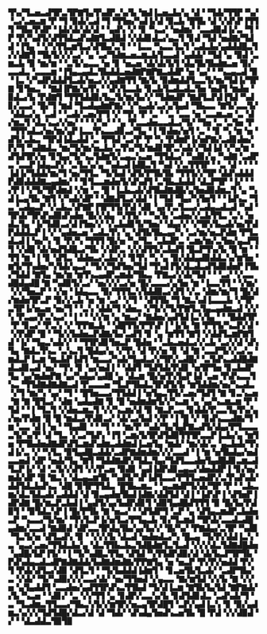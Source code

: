 ▜▚▞▜▃▅▃▟▜▛▃▜▛▇▜▄▜▚▟▛▃▚▞▙▝▆▟▐▃▅▃▙▞▄▝▟▝▝▜▟▞▜▜▛▝▚▞▝▃▞▃▅▃▆▝▛▝▜▝▉▟▞▃▟▝▜▝▜▜▅▞▚▟▐▞▟▝▉▃▙▝█▜▙▝▟▝▞▟▚▛▐▜▜▜▝▜▙▞▛▟▛▝▐▟▞▟▞▟▞▟▝▝▄▟▚▝▞▝▊▝▚▃▞▝▅▟▆▞▝▃▃▟▉▟▐▞▃▝▜▝▛▝▛▞▚▟▜▞▟▜▜▟▃▟▚▟▇▜▃▟█▟▝▞▟▟▊▟▃▞▄▃▜▝▊▟▝▜▟▝▅▟▇▞▜▟▟▝▐▜▄▝▝▞▚▜▜▃▆▜▃▞▟▜▙▞▃▜▝▝▐▃▃▝▚▃▃▜▃▜▝▃▟▃▙▞▄▟▟▟█▃▜▞▞▟▇▜▝▜▙▜▞▞▞▃▞▝▄▝▃▞▜▟▆▃▅▃▆▃▙▜▃▃▟▝▄▟▟▞▝▜▟▝▄▝▉▟▝▃▆▃▙▝▉▝▆▞▆▝▝▃▜▞▄▃▃▝▅▝▊▝▅▃▅▝▟▞▟▞▙▜▝▟▄▜▙▜▙▟▆▃▅▝▉▞▃▃▟▃▝▃▃▃▆▝▐▜▄▃▄▟▃▜▙▟▟▃▅▟▇▛▇▛▇▃▟▟▛▝▅▝▄▞▝▝▚▃▄▃▟▝▉▝▐▃▝▞▚▟▛▟▟▟▜▃▟▞▅▃▞▞▄▟▇▜▜▝▇▞▙▝▉▟▆▟▟▜▃▃▜▞▆▞▜▟▐▞▜▛▇▝▊▜▅▃▝▝▇▟▐▛▇▞▅▜▚▝▝▟▚▜▃▃▙▝▊▃▙▜▃▟▃▟▃▜▅▝▅▟▜▝▆▟▅▝▉▟▃▞▙▝▛▟▇▜▝▜▜▜▟▟▉▞▙▃▜▞▆▞▙▞▞▝▜▟▆▟▛▝▇▟▜▃▛▟▐▜▟▝▚▟▊▞▃▃▞▝█▞▜▝▆▟▝▜▃▟▄▟▆▛▇▞▝▞▚▃▟▞▃▞▄▜▄▟▝▜▙▃▃▝▇▜▞▃▃▜▞▝▟▟▃▞▄▝▃▟▝▝▃▟▞▃▅▞▛▜▝▞▝▜▚▝▛▝▃▝▝▃▝▃▃▝▅▝▃▃▆▃▅▝▃▝▟▞▆▃▜▝▟▃▚▃▞▞▅▞▝▝▝▞▚▞▝▝▄▝▛▃▃▟▅▃▃▟▃▞▜▞▝▜▅▝▃▝▃▜▅▝▛▝▜▜▚▟▃▞▅▞▆▞▄▛▐▃▃▜▚▃▃▟▊▃▞▜▄▝▐▝▊▟▅▞▅▜▝▃▝▝▊▝▚▝▆▝▅▝▟▜▞▃▙▃▝▜▛▟▐▟▃▟▟▝▃▝▛▜▟▝▃▞▛▝▛▝▚▝▛▟▆▛▐▞▅▛▇▞▃▟▊▟▅▞▛▞▜▝▚▟▇▟▃▝▆▞▜▞▆▞▅▃▙▞▃▜▚▞▜▞▆▟▊▜▛▃▚▟▞▞▜▟▐▟▝▞▚▞▆▝▟▜▟▜▛▞▅▝▊▜▄▞▜▞▚▃▜▟▆▜▞▃▄▃▚▃▅▝▜▜▟▃▞▝▚▟▊▞▄▝▚▟▇▝▃▟▛▃▝▃▃▛▐▟▄▃▛▞▝▃▜▃▚▞▄▝▚▟▃▟▐▟█▃▜▝▚▟▝▞▃▜▜▜▛▝▝▃▝▟▝▝▝▝▐▟▐▞▜▟▟▞▆▞▜▝▅▞▜▜▃▝▜▞▙▟▝▟▜▞▛▜▙▜▙▝▜▜▜▞▞▜▛▝▟▟▚▟▟▟▛▟▉▟▟▟▇▃▄▟▆▞▝▝▊▜▃▃▆▟▅▜▞▟▚▟▜▝▃▜▙▃▙▟▟▝▟▃▛▜▛▝▐▞▝▝▞▛▐▝▞▜▞▜▛▟▆▟▝▞▆▝▃▝█▝▐▃▙▃▟▞▟▜▙▟▇▟█▞▄▜▅▟▉▟▆▃▜▝▄▝▚▟▐▃▄▜▙▝▇▜▝▞▚▟▞▟▛▝▝▟▇▟▜▃▞▟▟▝▐▝▜▟▝▜▄▞▚▜▅▜▝▝▐▟▚▃▝▜▃▝▃▟▄▃▛▝▞▃▙▃▚▛▇▛▐▜▛▜▜▞▛▟▝▟▊▝▄▞▛▃▜▃▃▞▃▟▄▃▟▃▟▝▚▟▝▜▛▟▞▜▛▟▚▟▉▟▚▟▅▝█▞▞▟▄▝▚▜▜▞▝▝▚▞▙▝▃▟▅▞▞▃▙▜▜▃▝▃▚▝▅▟▃▜▄▝▐▞▜▟▊▃▞▟▐▜▅▞▞▝▞▃▙▟▊▜▞▜▅▞▝▟▄▞▞▝▞▜▛▞▙▃▟▞▅▞▛▟▛▟▟▟▃▛▐▝▞▝▄▟▅▃▅▝▃▟▃▜▚▝▄▝▟▜▙▜▙▃▄▞▚▝▃▞▆▞▅▃▛▟▆▝▛▜▃▟▃▟▐▝▅▞▚▝▊▝▛▞▚▝▜▜▜▝█▞▅▝▚▞▜▃▝▃▙▟▛▃▝▃▆▞▆▞▃▜▅▞▄▃▛▜▜▝▞▟█▝▟▞▅▟▜▟█▃▞▜▙▝▞▟▛▃▝▞▞▟▜▜▞▃▙▟▜▝█▃▛▜▚▞▙▝█▝▆▝▝▜▜▝▆▝▐▝▊▝▟▜▃▝▟▟▅▃▞▃▙▞▞▝▊▜▚▝▚▝▄▝▉▞▟▟▄▟▉▟▟▃▚▞▆▜▅▝▆▜▞▜▚▟▅▞▚▜▟▞▄▃▞▝▜▞▞▜▟▜▅▞▜▟▝▜▚▟▐▜▞▟▃▟▃▟▜▟▉▟▅▛▐▜▙▞▜▟▟▝▇▜▄▝▆▞▆▝▆▜▚▃▄▟▛▃▆▟▞▜▙▃▝▛▇▃▞▞▟▞▜▟▝▝▝▃▞▝▞▃▃▟█▟▄▟█▝▇▝▚▟▉▜▞▃▞▝▅▞▞▞▃▞▅▝█▞▃▃▃▞▄▜▅▝▆▝▐▃▃▜▜▝▝▞▆▞▝▞▞▜▅▃▛▝▝▞▅▝▐▟▄▃▃▝▉▞▜▜▜▃▚▜▟▟▉▃▞▟▜▝▞▃▝▟▆▞▆▞▜▝█▞▟▞▆▟▅▜▛▃▛▝▉▞▞▃▙▝▅▝▆▝▃▞▝▞▜▝▝▟▜▜▙▝▜▝▇▃▚▟▐▃▃▃▙▝▞▜▛▃▜▛▐▞▅▃▅▝▅▞▜▝▝▃▚▝▟▟▞▜▝▟▅▃▝▞▜▞▞▜▞▛▇▜▃▜▄▃▄▟▆▃▟▝▞▞▚▝▛▃▄▞▛▃▚▃▞▝▐▝▝▝▞▞▆▝▄▝▆▃▞▝▇▟▅▞▄▟▜▟▐▃▚▜▄▝▝▝█▟▟▜▛▝▛▝▊▃▞▝▛▃▚▝▞▝▛▛▇▃▙▝▝▟█▜▜▞▛▜▚▛▐▝▐▞▙▝▇▝▛▜▜▞▚▃▛▞▟▝▝▞▛▟▛▝█▝▝▜▞▞▙▟▅▃▛▟▇▞▙▞▃▟▜▝▊▝▄▝▆▜▜▝▇▜▝▞▟▟▜▃▆▛▇▜▟▝▐▞▝▜▄▃▚▟▞▞▝▝▜▜▛▟▊▜▅▃▛▝█▟▅▝▝▃▙▃▅▟▃▞▞▃▙▝▃▞▞▟▝▟▚▜▄▝▇▟▃▜▚▃▝▃▚▃▜▝█▟▄▞▄▝▞▜▚▝▟▝▛▞▅▝▊▝▟▝▇▝▃▃▛▜▞▞▃▞▃▝▆▟▃▛▐▃▆▝▆▃▙▛▐▟▜▝▆▃▃▞▚▟▞▜▄▟▃▞▞▜▛▞▃▟█▞▝▃▜▟▚▃▟▟█▟▇▟▃▟▊▃▟▝▅▞▝▜▚▝▊▝▄▞▅▟▐▝▝▟▟▜▝▜▟▜▟▞▛▟▊▝▅▜▛▜▅▝▊▃▙▟▛▜▄▝▄▞▆▟▅▛▇▝▄▞▚▟▄▞▄▟█▝▄▝▟▃▆▝█▞▅▜▚▜▄▛▐▟▝▃▅▝▛▟▚▃▃▜▚▃▝▜▜▟▇▟▇▟▇▃▟▝▛▃▃▃▅▝▜▃▛▜▙▟▃▜▛▟▜▞▙▝▆▜▟▟▆▞▅▞▚▃▟▃▝▞▜▝▆▞▚▝▄▞▝▜▝▝█▜▅▃▃▞▜▜▟▟▐▝▅▜▄▃▜▜▞▃▅▞▜▟▜▝▇▝▊▃▚▃▅▝▇▝▇▝█▜▃▞▝▟▆▝▄▟▄▟▇▝▊▝█▝▅▟▆▟▆▜▞▞▚▃▆▝▄▝▄▞▚▃▆▃▆▝▛▝▜▟▝▝▐▝▜▃▜▝▞▟▅▃▆▃▜▝▞▞▚▃▆▞▟▝▉▝▇▃▛▃▄▝▊▟▟▞▛▃▃▜▄▜▚▞▄▞▅▞▛▟▆▝█▝█▝▆▟▃▞▛▟▊▃▞▝▟▞▃▞▙▟▝▞▛▝▐▝█▝▞▝▊▟▚▃▃▟▇▞▜▝▆▝▃▃▝▟▐▝▅▝▝▜▄▟▊▝▝▝▜▝▝▝▆▞▛▝▚▟▞▜▄▜▄▛▇▃▟▜▞▟▄▞▛▜▃▃▃▃▜▞▚▞▛▝▟▝▜▃▝▞▃▞▜▟▚▝▐▜▝▃▆▞▙▜▛▟▜▟▉▜▜▜▛▃▃▛▐▃▙▞▄▝▆▜▅▝▛▜▙▟▅▟▇▟▛▟▜▃▆▟▚▟▆▃▟▟▆▟▐▃▅▜▄▝▆▟▞▝▆▞▟▞▃▝▄▃▙▟▞▜▚▟▐▞▃▝▞▝▚▜▃▝▉▜▄▟█▃▟▟▞▃▟▛▇▟▆▟▆▞▞▞▃▃▟▝▐▝▆▝▅▜▙▟▄▞▅▟▃▃▅▟▝▟▛▝▅▟▞▜▄▝▇▜▝▜▟▟▇▟▛▞▜▟▃▜▄▞▜▟▜▃▃▟▅▜▄▟█▟▊▃▆▃▟▜▃▛▐▞▝▟▝▃▜▞▞▟▜▝▞▞▛▃▅▝▉▟▊▝▄▟▐▟▛▟▊▃▄▃▞▟▅▟▟▛▐▝▊▞▅▞▆▟▞▟▛▝█▝▇▃▚▝▟▃▄▃▆▜▙▝▚▟▜▞▚▛▐▟▜▃▃▞▛▜▜▃▅▟▛▞▃▜▚▟▚▟▞▟▟▜▟▃▙▟▚▃▝▟█▝▉▜▛▜▜▟▃▝█▜▙▃▆▃▝▝▄▃▆▟▛▜▞▟▞▜▛▝▛▝▝▃▙▃▆▞▟▃▜▟▃▟▞▃▟▟▟▝▟▝▉▃▄▟▅▜▙▟▐▟▇▞▟▟▜▟▝▟▐▝▐▟▚▛▐▝▟▜▅▛▐▟▛▟▇▝█▞▆▃▛▃▙▟▐▝▄▟▜▞▄▞▙▟▛▟▊▜▝▟▉▜▄▟█▟▜▜▜▝▉▝█▞▙▞▛▟▉▜▝▝▉▜▟▃▚▛▐▝█▞▛▜▙▝▇▝▅▃▞▝▝▟▜▟▛▜▝▃▛▝▄▝▟▜▄▃▆▟▛▃▙▟▅▃▛▝▚▃▃▞▜▞▆▞▝▜▚▜▃▛▐▞▅▜▃▞▛▜▄▃▙▝▊▞▜▃▆▟▝▜▛▟▞▃▃▟▃▟█▝▄▟▆▞▃▃▟▝▇▟▉▟▝▟▛▃▃▜▛▟▄▜▙▞▄▞▙▞▞▝█▞▚▞▝▛▇▟▄▞▃▜▛▝▚▟▉▝▜▃▜▞▅▝▟▜▃▟▚▝▉▝▝▞▞▞▙▝▟▃▟▝▅▟▅▟▃▞▚▝█▃▄▝▜▞▛▞▟▟▐▃▚▝▃▝▄▃▞▃▅▞▜▜▟▃▙▞▄▝▟▃▜▜▙▃▙▃▜▟█▟▆▜▃▜▃▟▝▞▞▞▟▃▜▟▇▟█▟▅▝▄▟█▞▙▛▐▜▞▝▐▝▜▞▚▟█▃▜▜▄▝▟▜▟▝▚▜▜▟▛▟▉▞▟▝▟▞▙▃▛▜▛▜▙▝▛▟▚▟▄▃▟▃▟▛▇▟▇▟▟▞▙▟▇▟▆▟▇▞▛▛▇▜▄▝▅▝▅▃▛▝▛▞▛▞▅▟▟▝▛▞▜▝▛▟▞▟▜▃▞▟▉▝▟▜▃▜▝▝▜▞▙▟▟▟▐▟▆▜▝▝▊▃▅▜▙▜▃▟▞▝▃▟▛▜▙▞▃▝▞▟▞▝▜▞▚▟▉▞▞▞▃▃▞▟▞▝▅▞▜▜▅▟▝▞▄▃▃▝▇▞▆▜▟▝▞▞▙▝▇▝▞▞▅▝▄▜▄▟▟▜▝▃▃▟▅▞▄▟▜▜▛▟▚▃▜▜▙▟▝▜▞▟▐▃▆▝▇▜▙▜▄▜▟▝▇▛▇▟▞▞▙▝▚▃▅▝▝▟▊▞▝▃▝▞▞▜▜▝▄▝▊▟▛▞▃▃▚▞▙▝▊▟▜▟▊▟▃▝▃▟▚▟▞▜▝▃▝▜▃▟▆▃▜▜▃▃▞▜▙▃▚▜▞▞▆▜▛▞▅▃▄▜▛▟█▜▝▃▛▞▄▟▐▃▚▝▊▝▉▞▄▟▆▃▚▞▞▞▜▟▜▟█▞▟▃▞▟▝▟▝▜▟▞▝▟▚▟▄▜▅▟▚▃▅▜▙▝█▝▛▟▝▞▞▟▉▟▝▞▝▝▟▃▟▟▃▜▉▜▉

